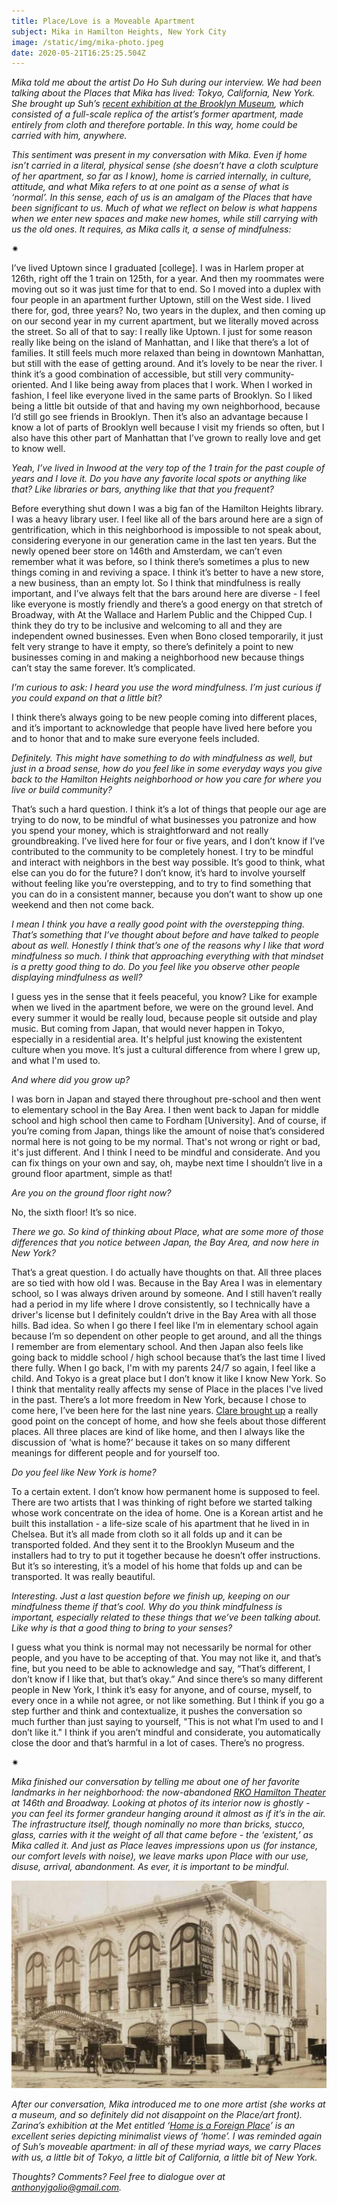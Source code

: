 ```yaml
---
title: Place/Love is a Moveable Apartment
subject: Mika in Hamilton Heights, New York City
image: /static/img/mika-photo.jpeg
date: 2020-05-21T16:25:25.504Z
---
```

*Mika told me about the artist Do Ho Suh during our interview. We had been talking about the Places that Mika has lived: Tokyo, California, New York. She brought up Suh’s [recent exhibition at the Brooklyn Museum](https://www.brooklynmuseum.org/exhibitions/one_do_ho_suh), which consisted of a full-scale replica of the artist’s former apartment, made entirely from cloth and therefore portable. In this way, home could be carried with him, anywhere.*

*This sentiment was present in my conversation with Mika. Even if home isn’t carried in a literal, physical sense (she doesn’t have a cloth sculpture of her apartment, so far as I know), home is carried internally, in culture, attitude, and what Mika refers to at one point as a sense of what is ‘normal’. In this sense, each of us is an amalgam of the Places that have been significant to us. Much of what we reflect on below is what happens when we enter new spaces and make new homes, while still carrying with us the old ones. It requires, as Mika calls it, a sense of mindfulness:*

<div>✷</div>

I’ve lived Uptown since I graduated \[college]. I was in Harlem proper at 126th, right off the 1 train on 125th, for a year. And then my roommates were moving out so it was just time for that to end. So I moved into a duplex with four people in an apartment further Uptown, still on the West side. I lived there for, god, three years? No, two years in the duplex, and then coming up on our second year in my current apartment, but we literally moved across the street. So all of that to say: I really like Uptown. I just for some reason really like being on the island of Manhattan, and I like that there’s a lot of families. It still feels much more relaxed than being in downtown Manhattan, but still with the ease of getting around. And it’s lovely to be near the river. I think it’s a good combination of accessible, but still very community-oriented. And I like being away from places that I work. When I worked in fashion, I feel like everyone lived in the same parts of Brooklyn. So I liked being a little bit outside of that and having my own neighborhood, because I’d still go see friends in Brooklyn. Then it’s also an advantage because I know a lot of parts of Brooklyn well because I visit my friends so often, but I also have this other part of Manhattan that I’ve grown to really love and get to know well.

*Yeah, I’ve lived in Inwood at the very top of the 1 train for the past couple of years and I love it. Do you have any favorite local spots or anything like that? Like libraries or bars, anything like that that you frequent?*

Before everything shut down I was a big fan of the Hamilton Heights library. I was a heavy library user. I feel like all of the bars around here are a sign of gentrification, which in this neighborhood is impossible to not speak about, considering everyone in our generation came in the last ten years. But the newly opened beer store on 146th and Amsterdam, we can’t even remember what it was before, so I think there’s sometimes a plus to new things coming in and reviving a space. I think it’s better to have a new store, a new business, than an empty lot. So I think that mindfulness is really important, and I’ve always felt that the bars around here are diverse - I feel like everyone is mostly friendly and there’s a good energy on that stretch of Broadway, with At the Wallace and Harlem Public and the Chipped Cup. I think they do try to be inclusive and welcoming to all and they are independent owned businesses. Even when Bono closed temporarily, it just felt very strange to have it empty, so there’s definitely a point to new businesses coming in and making a neighborhood new because things can’t stay the same forever. It’s complicated.

*I’m curious to ask: I heard you use the word mindfulness. I’m just curious if you could expand on that a little bit?*

I think there’s always going to be new people coming into different places, and it’s important to acknowledge that people have lived here before you and to honor that and to make sure everyone feels included.

*Definitely. This might have something to do with mindfulness as well, but just in a broad sense, how do you feel like in some everyday ways you give back to the Hamilton Heights neighborhood or how you care for where you live or build community?*

That’s such a hard question. I think it’s a lot of things that people our age are trying to do now, to be mindful of what businesses you patronize and how you spend your money, which is straightforward and not really groundbreaking. I’ve lived here for four or five years, and I don’t know if I’ve contributed to the community to be completely honest. I try to be mindful and interact with neighbors in the best way possible. It’s good to think, what else can you do for the future? I don’t know, it’s hard to involve yourself without feeling like you’re overstepping, and to try to find something that you can do in a consistent manner, because you don’t want to show up one weekend and then not come back.

*I mean I think you have a really good point with the overstepping thing. That’s something that I’ve thought about before and have talked to people about as well. Honestly I think that’s one of the reasons why I like that word mindfulness so much. I think that approaching everything with that mindset is a pretty good thing to do. Do you feel like you observe other people displaying mindfulness as well?*

I guess yes in the sense that it feels peaceful, you know? Like for example when we lived in the apartment before, we were on the ground level. And every summer it would be really loud, because people sit outside and play music. But coming from Japan, that would never happen in Tokyo, especially in a residential area. It's helpful just knowing the existentent culture when you move. It’s just a cultural difference from where I grew up, and what I'm used to.

*And where did you grow up?*

I was born in Japan and stayed there throughout pre-school and then went to elementary school in the Bay Area. I then went back to Japan for middle school and high school then came to Fordham \[University]. And of course, if you’re coming from Japan, things like the amount of noise that’s considered normal here is not going to be my normal. That's not wrong or right or bad, it's just different. And I think I need to be mindful and considerate. And you can fix things on your own and say, oh, maybe next time I shouldn’t live in a ground floor apartment, simple as that!

*Are you on the ground floor right now?*

No, the sixth floor! It’s so nice.

*There we go. So kind of thinking about Place, what are some more of those differences that you notice between Japan, the Bay Area, and now here in New York?*

That’s a great question. I do actually have thoughts on that. All three places are so tied with how old I was. Because in the Bay Area I was in elementary school, so I was always driven around by someone. And I still haven’t really had a period in my life where I drove consistently, so I technically have a driver's license but I definitely couldn’t drive in the Bay Area with all those hills. Bad idea. So when I go there I feel like I’m in elementary school again because I’m so dependent on other people to get around, and all the things I remember are from elementary school. And then Japan also feels like going back to middle school / high school because that’s the last time I lived there fully. When I go back, I'm with my parents 24/7 so again, I feel like a child. And Tokyo is a great place but I don’t know it like I know New York. So I think that mentality really affects my sense of Place in the places I've lived in the past. There’s a lot more freedom in New York, because I chose to come here, I’ve been here for the last nine years. [Clare brought up](https://www.placeloveproject.com/interviews/placelove-is-new-homes-and-old/) a really good point on the concept of home, and how she feels about those different places. All three places are kind of like home, and then I always like the discussion of ‘what is home?’ because it takes on so many different meanings for different people and for yourself too.

*Do you feel like New York is home?*

To a certain extent. I don’t know how permanent home is supposed to feel. There are two artists that I was thinking of right before we started talking whose work concentrate on the idea of home. One is a Korean artist and he built this installation - a life-size scale of his apartment that he lived in in Chelsea. But it’s all made from cloth so it all folds up and it can be transported folded. And they sent it to the Brooklyn Museum and the installers had to try to put it together because he doesn’t offer instructions. But it’s so interesting, it’s a model of his home that folds up and can be transported. It was really beautiful.

*Interesting. Just a last question before we finish up, keeping on our mindfulness theme if that’s cool. Why do you think mindfulness is important, especially related to these things that we’ve been talking about. Like why is that a good thing to bring to your senses?*

I guess what you think is normal may not necessarily be normal for other people, and you have to be accepting of that. You may not like it, and that’s fine, but you need to be able to acknowledge and say, “That’s different, I don’t know if I like that, but that’s okay.” And since there’s so many different people in New York, I think it’s easy for anyone, and of course, myself, to every once in a while not agree, or not like something. But I think if you go a step further and think and contextualize, it pushes the conversation so much further than just saying to yourself, "This is not what I’m used to and I don’t like it." I think if you aren’t mindful and considerate, you automatically close the door and that’s harmful in a lot of cases. There’s no progress.

<div>✷</div>

*Mika finished our conversation by telling me about one of her favorite landmarks in her neighborhood: the now-abandoned [RKO Hamilton Theater](https://afterthefinalcurtain.net/2011/11/07/the-rko-hamilton-theatre/) at 146th and Broadway. Looking at photos of its interior now is ghostly - you can feel its former grandeur hanging around it almost as if it’s in the air. The infrastructure itself, though nominally no more than bricks, stucco, glass, carries with it the weight of all that came before - the ‘existent,’ as Mika called it. And just as Place leaves impressions upon us (for instance, our comfort levels with noise), we leave marks upon Place with our use, disuse, arrival, abandonment. As ever, it is important to be mindful.*

![](/static/img/screen-shot-2017-11-14-at-19.09.33-1-.png)

*After our conversation, Mika introduced me to one more artist (she works at a museum, and so definitely did not disappoint on the Place/art front). Zarina’s exhibition at the Met entitled ‘[Home is a Foreign Place](https://www.metmuseum.org/art/collection/search/499720)’ is an excellent series depicting minimalist views of ‘home’. I was reminded again of Suh’s moveable apartment: in all of these myriad ways, we carry Places with us, a little bit of Tokyo, a little bit of California, a little bit of New York.*

*Thoughts? Comments? Feel free to dialogue over at anthonyjgolio@gmail.com.*